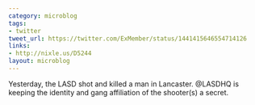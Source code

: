 ```yaml
---
category: microblog
tags:
- twitter
tweet_url: https://twitter.com/ExMember/status/1441415646554714126
links:
- http://nixle.us/D5244
layout: microblog
---
```

Yesterday, the LASD shot and killed a man in Lancaster. @LASDHQ is keeping the identity and gang affiliation of the shooter(s) a secret.

